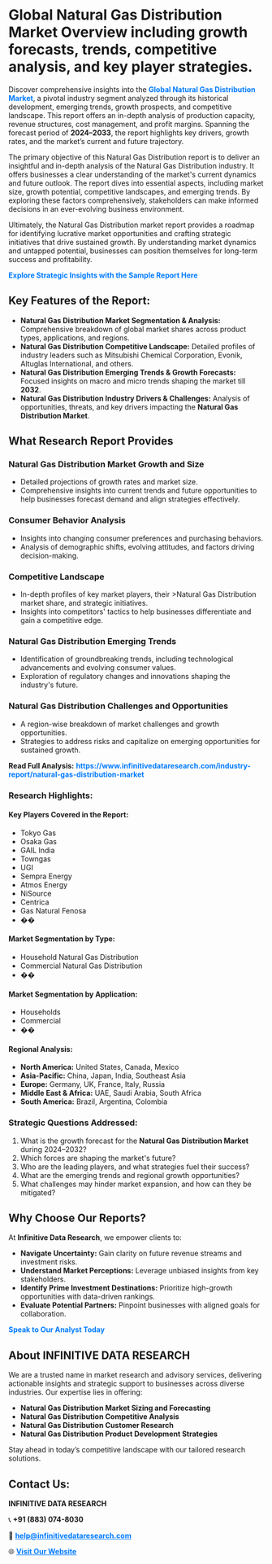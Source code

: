 <h1>Global Natural Gas Distribution Market Overview including growth forecasts, trends, competitive analysis, and key player strategies.</h1>
<p>
Discover comprehensive insights into the 
<a href="https://www.infinitivedataresearch.com/industry-report/natural-gas-distribution-market" rel="dofollow" style="color: #007BFF; text-decoration: none;"><strong>Global Natural Gas Distribution Market</strong></a>, a pivotal industry segment analyzed through its historical development, emerging trends, growth prospects, and competitive landscape. This report offers an in-depth analysis of production capacity, revenue structures, cost management, and profit margins. Spanning the forecast period of <strong>2024–2033</strong>, the report highlights key drivers, growth rates, and the market’s current and future trajectory.
</p>
<p>
The primary objective of this Natural Gas Distribution report is to deliver an insightful and in-depth analysis of the Natural Gas Distribution industry. It offers businesses a clear understanding of the market's current dynamics and future outlook. The report dives into essential aspects, including market size, growth potential, competitive landscapes, and emerging trends. By exploring these factors comprehensively, stakeholders can make informed decisions in an ever-evolving business environment.
</p>
<p>
Ultimately, the Natural Gas Distribution market report provides a roadmap for identifying lucrative market opportunities and crafting strategic initiatives that drive sustained growth. By understanding market dynamics and untapped potential, businesses can position themselves for long-term success and profitability.
</p>
<p>
<a href="https://www.infinitivedataresearch.com/request-sample/reportId=110036" style="color: #007BFF; text-decoration: none;"><strong>Explore Strategic Insights with the Sample Report Here</strong></a>
</p>

<h2>Key Features of the Report:</h2>
<ul>
<li><strong>Natural Gas Distribution Market Segmentation & Analysis:</strong> Comprehensive breakdown of global market shares across product types, applications, and regions.</li>
<li><strong>Natural Gas Distribution Competitive Landscape:</strong> Detailed profiles of industry leaders such as Mitsubishi Chemical Corporation, Evonik, Altuglas International, and others.</li>
<li><strong>Natural Gas Distribution Emerging Trends & Growth Forecasts:</strong> Focused insights on macro and micro trends shaping the market till <strong>2032</strong>.</li>
<li><strong>Natural Gas Distribution Industry Drivers & Challenges:</strong> Analysis of opportunities, threats, and key drivers impacting the <strong>Natural Gas Distribution Market</strong>.</li>
</ul>

<h2>What Research Report Provides</h2>
<h3>Natural Gas Distribution Market Growth and Size</h3>
<ul>
<li>Detailed projections of growth rates and market size.</li>
<li>Comprehensive insights into current trends and future opportunities to help businesses forecast demand and align strategies effectively.</li>
</ul>

<h3>Consumer Behavior Analysis</h3>
<ul>
<li>Insights into changing consumer preferences and purchasing behaviors.</li>
<li>Analysis of demographic shifts, evolving attitudes, and factors driving decision-making.</li>
</ul>

<h3>Competitive Landscape</h3>
<ul>
<li>In-depth profiles of key market players, their >Natural Gas Distribution market share, and strategic initiatives.</li>
<li>Insights into competitors' tactics to help businesses differentiate and gain a competitive edge.</li>
</ul>

<h3>Natural Gas Distribution Emerging Trends</h3>
<ul>
<li>Identification of groundbreaking trends, including technological advancements and evolving consumer values.</li>
<li>Exploration of regulatory changes and innovations shaping the industry's future.</li>
</ul>

<h3>Natural Gas Distribution Challenges and Opportunities</h3>
<ul>
<li>A region-wise breakdown of market challenges and growth opportunities.</li>
<li>Strategies to address risks and capitalize on emerging opportunities for sustained growth.</li>
</ul>
<p><strong>Read Full Analysis:</strong> <a href="https://www.infinitivedataresearch.com/industry-report/natural-gas-distribution-market" rel="dofollow" style="color: #007BFF; text-decoration: none;"><strong>https://www.infinitivedataresearch.com/industry-report/natural-gas-distribution-market</strong></a></p>
<h3>Research Highlights:</h3>
<h4>Key Players Covered in the Report:</h4>
<ul><li>Tokyo Gas</li><li>Osaka Gas</li><li>GAIL India</li><li>Towngas</li><li>UGI</li><li>Sempra Energy</li><li>Atmos Energy</li><li>NiSource</li><li>Centrica</li><li>Gas Natural Fenosa</li><li>��</li></ul>
<h4>Market Segmentation by Type:</h4>
<ul><li>Household Natural Gas Distribution</li><li>Commercial Natural Gas Distribution</li><li>��</li></ul>
<h4>Market Segmentation by Application:</h4>
<ul><li>Households</li><li>Commercial</li><li>��</li></ul>

<h4>Regional Analysis:</h4>
<ul>
<li><strong>North America:</strong> United States, Canada, Mexico</li>
<li><strong>Asia-Pacific:</strong> China, Japan, India, Southeast Asia</li>
<li><strong>Europe:</strong> Germany, UK, France, Italy, Russia</li>
<li><strong>Middle East & Africa:</strong> UAE, Saudi Arabia, South Africa</li>
<li><strong>South America:</strong> Brazil, Argentina, Colombia</li>
</ul>

<h3>Strategic Questions Addressed:</h3>
<ol>
<li>What is the growth forecast for the <strong>Natural Gas Distribution Market</strong> during 2024–2032?</li>
<li>Which forces are shaping the market's future?</li>
<li>Who are the leading players, and what strategies fuel their success?</li>
<li>What are the emerging trends and regional growth opportunities?</li>
<li>What challenges may hinder market expansion, and how can they be mitigated?</li>
</ol>

<h2>Why Choose Our Reports?</h2>
<p>At <strong>Infinitive Data Research</strong>, we empower clients to:</p>
<ul>
<li><strong>Navigate Uncertainty:</strong> Gain clarity on future revenue streams and investment risks.</li>
<li><strong>Understand Market Perceptions:</strong> Leverage unbiased insights from key stakeholders.</li>
<li><strong>Identify Prime Investment Destinations:</strong> Prioritize high-growth opportunities with data-driven rankings.</li>
<li><strong>Evaluate Potential Partners:</strong> Pinpoint businesses with aligned goals for collaboration.</li>
</ul>
<p><a href="https://www.infinitivedataresearch.com/industry-report/natural-gas-distribution-market" rel="dofollow" style="color: #007BFF; text-decoration: none;"><strong>Speak to Our Analyst Today</strong></a></p>

<h2>About INFINITIVE DATA RESEARCH</h2>
<p>We are a trusted name in market research and advisory services, delivering actionable insights and strategic support to businesses across diverse industries. Our expertise lies in offering:</p>
<ul>
<li><strong>Natural Gas Distribution Market Sizing and Forecasting</strong></li>
<li><strong>Natural Gas Distribution Competitive Analysis</strong></li>
<li><strong>Natural Gas Distribution Customer Research</strong></li>
<li><strong>Natural Gas Distribution Product Development Strategies</strong></li>
</ul>
<p>Stay ahead in today’s competitive landscape with our tailored research solutions.</p>

<h2>Contact Us:</h2>
<p><strong>INFINITIVE DATA RESEARCH</strong></p>
<p>📞 <strong>+91 (883) 074-8030</strong></p>
<p>📧 <strong><a href="mailto:help@infinitivedataresearch.com" style="color: #007BFF;">help@infinitivedataresearch.com</a></strong></p>
<p>🌐 <strong><a href="https://www.infinitivedataresearch.com" rel="dofollow" style="color: #007BFF;">Visit Our Website</a></strong></p>